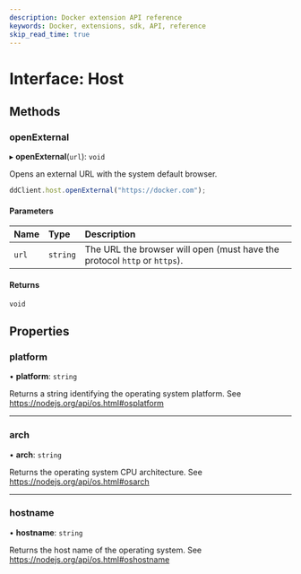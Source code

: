 ```yaml
---
description: Docker extension API reference
keywords: Docker, extensions, sdk, API, reference
skip_read_time: true
---
```


# Interface: Host

## Methods

### openExternal

▸ **openExternal**(`url`): `void`

Opens an external URL with the system default browser.

```typescript
ddClient.host.openExternal("https://docker.com");
```

#### Parameters

| Name | Type | Description |
| :------ | :------ | :------ |
| `url` | `string` | The URL the browser will open (must have the protocol `http` or `https`). |

#### Returns

`void`

## Properties

### platform

• **platform**: `string`

Returns a string identifying the operating system platform. See https://nodejs.org/api/os.html#osplatform

___

### arch

• **arch**: `string`

Returns the operating system CPU architecture. See https://nodejs.org/api/os.html#osarch

___

### hostname

• **hostname**: `string`

Returns the host name of the operating system. See https://nodejs.org/api/os.html#oshostname
